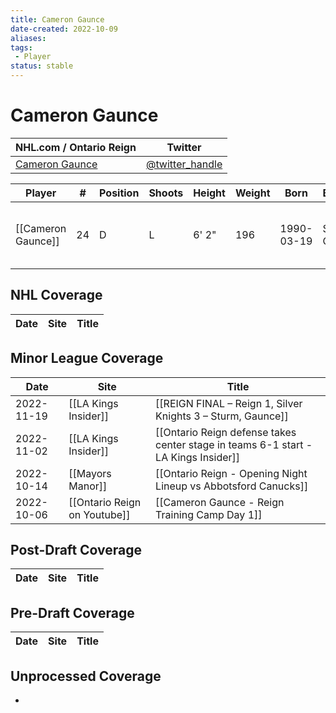 ```yaml
---
title: Cameron Gaunce
date-created: 2022-10-09
aliases: 
tags:
 - Player
status: stable
---
```


# Cameron Gaunce

NHL.com / Ontario Reign | Twitter
-|-
[Cameron Gaunce]() | [@twitter_handle](https://twitter.com/)

Player | \# | Position | Shoots | Height | Weight | Born | Birthplace | Draft 
-|-|-|-|-|-|-|-|-
[[Cameron Gaunce]] | 24 | D | L | 6' 2" | 196 | 1990-03-19 | Sudbury, ON, CAN | COL 2nd RD, 2008 (50th)



## NHL  Coverage
Date | Site |  Title
---|---|---



## Minor League Coverage
| Date       | Site                 | Title                                                                              |
| ---------- | -------------------- | ---------------------------------------------------------------------------------- |
| 2022-11-19 | [[LA Kings Insider]] | [[REIGN FINAL – Reign 1, Silver Knights 3 – Sturm, Gaunce]]                        |
| 2022-11-02 | [[LA Kings Insider]] | [[Ontario Reign defense takes center stage in teams 6-1 start - LA Kings Insider]] |
| 2022-10-14 | [[Mayors Manor]]     | [[Ontario Reign - Opening Night Lineup vs Abbotsford Canucks]]                     |
| 2022-10-06 | [[Ontario Reign on Youtube]] | [[Cameron Gaunce - Reign Training Camp Day 1]]                                     |



## Post-Draft Coverage
Date | Site |  Title
---|---|---



## Pre-Draft Coverage
Date | Site |  Title
---|---|---


## Unprocessed Coverage
- 
